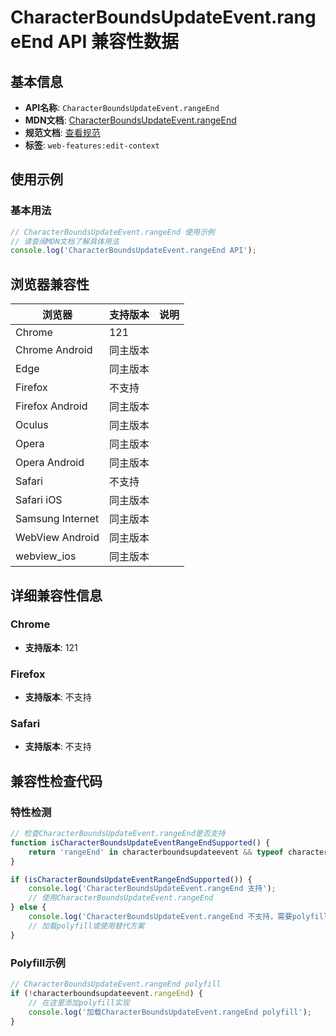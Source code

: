 # CharacterBoundsUpdateEvent.rangeEnd API 兼容性数据

## 基本信息

- **API名称**: `CharacterBoundsUpdateEvent.rangeEnd`
- **MDN文档**: [CharacterBoundsUpdateEvent.rangeEnd](https://developer.mozilla.org/docs/Web/API/CharacterBoundsUpdateEvent/rangeEnd)
- **规范文档**: [查看规范](https://w3c.github.io/edit-context/#dom-characterboundsupdateevent-rangestart)
- **标签**: `web-features:edit-context`

## 使用示例

### 基本用法

```javascript
// CharacterBoundsUpdateEvent.rangeEnd 使用示例
// 请查阅MDN文档了解具体用法
console.log('CharacterBoundsUpdateEvent.rangeEnd API');
```

## 浏览器兼容性

| 浏览器 | 支持版本 | 说明 |
|--------|----------|------|
| Chrome | 121 |  |
| Chrome Android | 同主版本 |  |
| Edge | 同主版本 |  |
| Firefox | 不支持 |  |
| Firefox Android | 同主版本 |  |
| Oculus | 同主版本 |  |
| Opera | 同主版本 |  |
| Opera Android | 同主版本 |  |
| Safari | 不支持 |  |
| Safari iOS | 同主版本 |  |
| Samsung Internet | 同主版本 |  |
| WebView Android | 同主版本 |  |
| webview_ios | 同主版本 |  |

## 详细兼容性信息

### Chrome

- **支持版本**: 121

### Firefox

- **支持版本**: 不支持

### Safari

- **支持版本**: 不支持

## 兼容性检查代码

### 特性检测

```javascript
// 检查CharacterBoundsUpdateEvent.rangeEnd是否支持
function isCharacterBoundsUpdateEventRangeEndSupported() {
    return 'rangeEnd' in characterboundsupdateevent && typeof characterboundsupdateevent.rangeEnd === 'function';
}

if (isCharacterBoundsUpdateEventRangeEndSupported()) {
    console.log('CharacterBoundsUpdateEvent.rangeEnd 支持');
    // 使用CharacterBoundsUpdateEvent.rangeEnd
} else {
    console.log('CharacterBoundsUpdateEvent.rangeEnd 不支持，需要polyfill');
    // 加载polyfill或使用替代方案
}
```

### Polyfill示例

```javascript
// CharacterBoundsUpdateEvent.rangeEnd polyfill
if (!characterboundsupdateevent.rangeEnd) {
    // 在这里添加polyfill实现
    console.log('加载CharacterBoundsUpdateEvent.rangeEnd polyfill');
}
```


